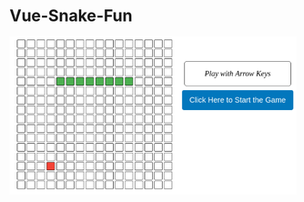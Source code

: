 # Vue-Snake-Fun
![Vue Demo](https://raw.githubusercontent.com/o2l/Vue-Snake-Fun/master/vue-demo.png)

